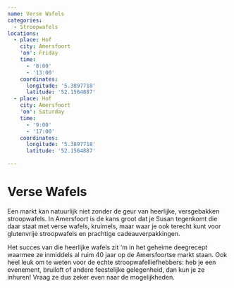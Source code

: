 ```yaml
---
name: Verse Wafels
categories:
  - Stroopwafels
locations:
  - place: Hof
    city: Amersfoort
    'on': Friday
    time:
      - '8:00'
      - '13:00'
    coordinates:
      longitude: '5.3897718'
      latitude: '52.1564887'
  - place: Hof
    city: Amersfoort
    'on': Saturday
    time:
      - '9:00'
      - '17:00'
    coordinates:
      longitude: '5.3897718'
      latitude: '52.1564887'

---
```


# Verse Wafels

Een markt kan natuurlijk niet zonder de geur van heerlijke, versgebakken stroopwafels. In Amersfoort is de kans groot dat je Susan tegenkomt die daar staat met verse wafels, kruimels, maar waar je ook terecht kunt voor glutenvrije stroopwafels en prachtige cadeauverpakkingen.

Het succes van die heerlijke wafels zit ‘m in het geheime deegrecept waarmee ze inmiddels al ruim 40 jaar op de Amersfoortse markt staan. Ook heel leuk om te weten voor de echte stroopwafelliefhebbers: heb je een evenement, bruiloft of andere feestelijke gelegenheid, dan kun je ze inhuren! Vraag ze dus zeker even naar de mogelijkheden.

 